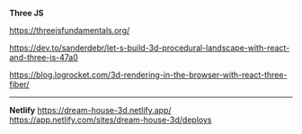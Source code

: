 **Three JS**

https://threejsfundamentals.org/

https://dev.to/sanderdebr/let-s-build-3d-procedural-landscape-with-react-and-three-js-47a0

https://blog.logrocket.com/3d-rendering-in-the-browser-with-react-three-fiber/

****

**Netlify**
https://dream-house-3d.netlify.app/
https://app.netlify.com/sites/dream-house-3d/deploys
